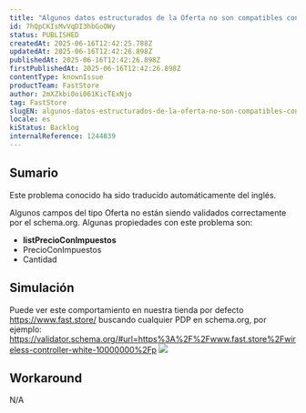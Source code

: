 ```yaml
---
title: "Algunos datos estructurados de la Oferta no son compatibles con el esquema"
id: 7hQpCKIsMvVqDI3hbGoOWy
status: PUBLISHED
createdAt: 2025-06-16T12:42:25.788Z
updatedAt: 2025-06-16T12:42:26.898Z
publishedAt: 2025-06-16T12:42:26.898Z
firstPublishedAt: 2025-06-16T12:42:26.898Z
contentType: knownIssue
productTeam: FastStore
author: 2mXZkbi0oi061KicTExNjo
tag: FastStore
slugEN: algunos-datos-estructurados-de-la-oferta-no-son-compatibles-con-el-esquema
locale: es
kiStatus: Backlog
internalReference: 1244839
---
```


## Sumario

<div class="alert alert-info">
  <p>Este problema conocido ha sido traducido automáticamente del inglés.</p>
</div>


Algunos campos del tipo Oferta no están siendo validados correctamente por el schema.org. Algunas propiedades con este problema son:

- **listPrecioConImpuestos**
- PrecioConImpuestos
- Cantidad


##

## Simulación


Puede ver este comportamiento en nuestra tienda por defecto https://www.fast.store/ buscando cualquier PDP en schema.org, por ejemplo:
https://validator.schema.org/#url=https%3A%2F%2Fwww.fast.store%2Fwireless-controller-white-10000000%2Fp
 ![](https://vtexhelp.zendesk.com/attachments/token/2O5AHNwwktZmy2LXC8isSVWpt/?name=image.png)


##

## Workaround


N/A





